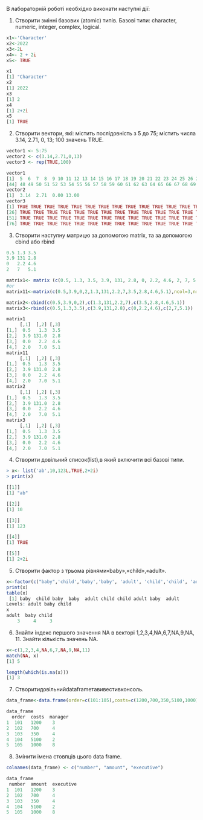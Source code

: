 В лабораторній роботі необхідно виконати наступні дії:


1. Створити змінні базових (atomic) типів. Базові типи: character, numeric,
integer, complex, logical.
```R 
x1<-'Character' 
x2<-2022      
x3<-2L     
x4<- 2 + 2i  
x5<- TRUE   

x1
[1] "Character"
x2
[1] 2022
x3
[1] 2
x4
[1] 2+2i
x5
[1] TRUE
```


2. Створити вектори, які: містить послідовність з 5 до 75; містить числа 3.14,
  2.71, 0, 13; 100 значень TRUE.
  
  ```R 
vector1 <- 5:75
vector2 <- c(3.14,2.71,0,13)
vector3 <- rep(TRUE,100)

vector1
 [1]  5  6  7  8  9 10 11 12 13 14 15 16 17 18 19 20 21 22 23 24 25 26 27 28 29 30 31 32 33 34 35 36 37 38 39 40 41 42 43 44 45 46 47
[44] 48 49 50 51 52 53 54 55 56 57 58 59 60 61 62 63 64 65 66 67 68 69 70 71 72 73 74 75
vector2
[1]  3.14  2.71  0.00 13.00
vector3
  [1] TRUE TRUE TRUE TRUE TRUE TRUE TRUE TRUE TRUE TRUE TRUE TRUE TRUE TRUE TRUE TRUE TRUE TRUE TRUE TRUE TRUE TRUE TRUE TRUE TRUE
 [26] TRUE TRUE TRUE TRUE TRUE TRUE TRUE TRUE TRUE TRUE TRUE TRUE TRUE TRUE TRUE TRUE TRUE TRUE TRUE TRUE TRUE TRUE TRUE TRUE TRUE
 [51] TRUE TRUE TRUE TRUE TRUE TRUE TRUE TRUE TRUE TRUE TRUE TRUE TRUE TRUE TRUE TRUE TRUE TRUE TRUE TRUE TRUE TRUE TRUE TRUE TRUE
 [76] TRUE TRUE TRUE TRUE TRUE TRUE TRUE TRUE TRUE TRUE TRUE TRUE TRUE TRUE TRUE TRUE TRUE TRUE TRUE TRUE TRUE TRUE TRUE TRUE TRUE
```


3. Створити наступну матрицю за допомогою matrix, та за допомогою cbind або rbind

```R
0.5 1.3 3.5 
3.9 131 2.8 
0   2.2 4.6 
2   7   5.1

matrix1<- matrix (c(0.5, 1.3, 3.5, 3.9, 131, 2.8, 0, 2.2, 4.6, 2, 7, 5.1), nrow=4, ncol=3, byrow=TRUE)
#or
matrix11<-matrix(c(0.5,3.9,0,2,1.3,131,2.2,7,3.5,2.8,4.6,5.1),ncol=3,nrow=4)

matrix2<-cbind(c(0.5,3.9,0,2),c(1.3,131,2.2,7),c(3.5,2.8,4.6,5.1))
matrix3<-rbind(c(0.5,1.3,3.5),c(3.9,131,2.8),c(0,2.2,4.6),c(2,7,5.1))

matrix1
     [,1]  [,2] [,3]
[1,]  0.5   1.3  3.5
[2,]  3.9 131.0  2.8
[3,]  0.0   2.2  4.6
[4,]  2.0   7.0  5.1
matrix11
     [,1]  [,2] [,3]
[1,]  0.5   1.3  3.5
[2,]  3.9 131.0  2.8
[3,]  0.0   2.2  4.6
[4,]  2.0   7.0  5.1
matrix2
     [,1]  [,2] [,3]
[1,]  0.5   1.3  3.5
[2,]  3.9 131.0  2.8
[3,]  0.0   2.2  4.6
[4,]  2.0   7.0  5.1
matrix3
     [,1]  [,2] [,3]
[1,]  0.5   1.3  3.5
[2,]  3.9 131.0  2.8
[3,]  0.0   2.2  4.6
[4,]  2.0   7.0  5.1
```


4. Створити довільний список(list),в який включити всі базові типи.
```R
> x<- list('ab',10,123L,TRUE,2+2i)
> print(x)
```
```R
[[1]]
[1] "ab"

[[2]]
[1] 10

[[3]]
[1] 123

[[4]]
[1] TRUE

[[5]]
[1] 2+2i
```


5. Створити фактор з трьома рівнями«baby»,«child»,«adult».
```R
x<-factor(c("baby",'child','baby','baby', 'adult', 'child','child', 'adult','baby','adult'))
print(x)
table(x)
 [1] baby  child baby  baby  adult child child adult baby  adult
Levels: adult baby child
x
adult  baby child 
    3     4     3 
```


6. Знайти індекс першого значення NA в векторі 1,2,3,4,NA,6,7,NA,9,NA, 11. Знайти кількість значень NA.
```R
x<-c(1,2,3,4,NA,6,7,NA,9,NA,11)
match(NA, x)
[1] 5

length(which(is.na(x)))
[1] 3
```

7. Створитидовільнийdataframeтавивестивконсоль.
```R
data_frame<-data.frame(order=c(101:105),costs=c(1200,700,350,5100,1000), manager=c(3,4,4,2,8))

data_frame
  order  costs  manager
1  101   1200    3
2  102   700     4
3  103   350     4
4  104   5100    2
5  105   1000    8  
```


8. Змінити імена стовпців цього data frame.
```R
colnames(data_frame) <- c("number", "amount", "executive")

data_frame
 number  amount  executive
1  101   1200    3
2  102   700     4
3  103   350     4
4  104   5100    2
5  105   1000    8  
```

